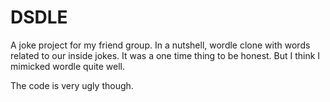 # DSDLE

A joke project for my friend group. In a nutshell, wordle clone with words related to our inside jokes. 
It was a one time thing to be honest. But I think I mimicked wordle quite well.

The code is very ugly though.
